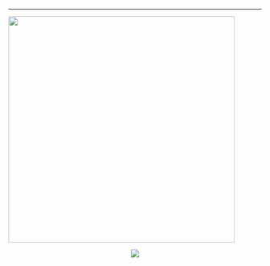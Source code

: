 <hr>

<a href="https://github.com/sidarduygu">
<img align="center" src="https://github-readme-stats.vercel.app/api/top-langs/?username=sidarduygu&layout=compact&theme=dark&show_icons=true" width="450">
</a>

<p align="center">
  <img alig src="https://github-profile-trophy.vercel.app/?username=sidarduygu &column=8&rank=SSS,SS,S,AAA,AA,A,B,C" />
</p>
